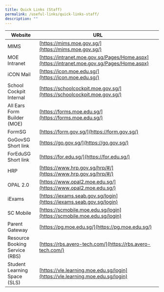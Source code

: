 ```yaml
---
title: Quick Links (Staff)
permalink: /useful-links/quick-links-staff/
description: ""
---
```

| **Website** | **URL** |
| -------- | -------- |
| MIMS | [https://mims.moe.gov.sg/](https://mims.moe.gov.sg/) | 
| MOE Intranet     | [https://intranet.moe.gov.sg/Pages/Home.aspx](https://intranet.moe.gov.sg/Pages/Home.aspx)     |
| iCON Mail  | [https://icon.moe.edu.sg/](https://icon.moe.edu.sg/) |
| School Cockpit Internal | [https://schoolcockpit.moe.gov.sg/](https://schoolcockpit.moe.gov.sg/) |
| All Ears Form Builder (MOE) | [https://forms.moe.edu.sg/](https://forms.moe.edu.sg/) |
| FormSG | [https://form.gov.sg/](https://form.gov.sg/) |
| GoGovSG Short link | [https://go.gov.sg/](https://go.gov.sg/) |
| ForEduSG Short link | [https://for.edu.sg/](https://for.edu.sg/) |
| HRP | [https://www.hrp.gov.sg/hrp/#/](https://www.hrp.gov.sg/hrp/#/) |
| OPAL 2.0 | [https://www.opal2.moe.edu.sg/](https://www.opal2.moe.edu.sg/) |
| iExams | [https://iexams.seab.gov.sg/login](https://iexams.seab.gov.sg/login)
| SC Mobile | [https://scmobile.moe.edu.sg/login](https://scmobile.moe.edu.sg/login) |
| Parent Gateway | [https://pg.moe.edu.sg/](https://pg.moe.edu.sg/) |
| Resource Booking Service (RBS) | [https://rbs.avero-tech.com/](https://rbs.avero-tech.com/)
| Student Learning Space (SLS) | [https://vle.learning.moe.edu.sg/login](https://vle.learning.moe.edu.sg/login) |